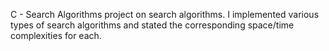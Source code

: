 C - Search Algorithms project on search algorithms. I implemented various types of search algorithms and stated the corresponding space/time complexities for each.
